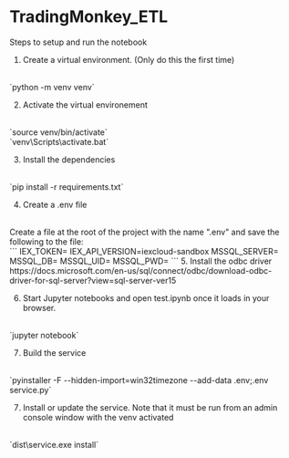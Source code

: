 # TradingMonkey_ETL

Steps to setup and run the notebook

1. Create a virtual environment. (Only do this the first time)
<br>
`python -m venv venv`

2. Activate the virtual environement
<br>
`source venv/bin/activate`
<br>
`venv\Scripts\activate.bat`

3. Install the dependencies
<br>
`pip install -r requirements.txt`

4. Create a .env file
<br>
Create a file at the root of the project with the name ".env" and save the following to the file:
<br>
```
IEX_TOKEN=<value>
IEX_API_VERSION=iexcloud-sandbox
MSSQL_SERVER=<value>
MSSQL_DB=<value>
MSSQL_UID=<value>
MSSQL_PWD=<value>
```
5. Install the odbc driver
https://docs.microsoft.com/en-us/sql/connect/odbc/download-odbc-driver-for-sql-server?view=sql-server-ver15

6. Start Jupyter notebooks and open test.ipynb once it loads in your browser.
<br>
`jupyter notebook`


7. Build the service
<br>
`pyinstaller -F --hidden-import=win32timezone --add-data .env;.env service.py`

7. Install or update the service. Note that it must be run from an admin console window with the venv activated
<br>
`dist\service.exe install`

